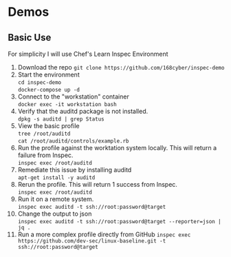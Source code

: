 # Demos

## Basic Use
For simplicity I will use Chef's Learn Inspec Environment

1. Download the repo 
`git clone https://github.com/168cyber/inspec-demo`  
2. Start the environment  
`cd inspec-demo`  
`docker-compose up -d`
3. Connect to the "workstation" container  
`docker exec -it workstation bash`
4. Verify that the auditd package is not installed.  
`dpkg -s auditd | grep Status`
5. View the basic profile  
`tree /root/auditd`  
`cat /root/auditd/controls/example.rb`   
6. Run the profile against the worktation system locally. This will return a failure from Inspec.  
`inspec exec /root/auditd`  
7. Remediate this issue by installing auditd  
`apt-get install -y auditd`
8. Rerun the profile. This will return 1 success from Inspec.  
`inspec exec /root/auditd` 
9. Run it on a remote system.  
`inspec exec auditd -t ssh://root:password@target`  
10. Change the output to json  
`inspec exec auditd -t ssh://root:password@target --reporter=json | jq .`
11. Run a more complex profile directly from GitHub
`inspec exec https://github.com/dev-sec/linux-baseline.git -t ssh://root:password@target` 
